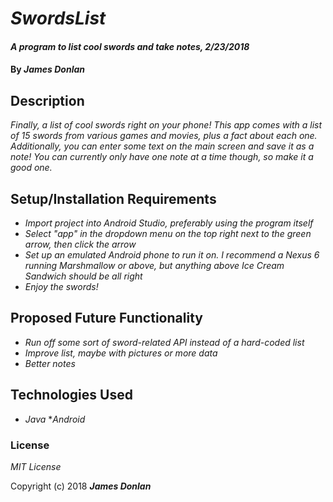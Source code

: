 # _SwordsList_

#### _A program to list cool swords and take notes, 2/23/2018_

#### By _**James Donlan**_

## Description

_Finally, a list of cool swords right on your phone! This app comes with a list of 15 swords from various games and movies, plus a fact about each one. Additionally, you can enter some text on the main screen and save it as a note! You can currently only have one note at a time though, so make it a good one._

## Setup/Installation Requirements

* _Import project into Android Studio, preferably using the program itself_
* _Select "app" in the dropdown menu on the top right next to the green arrow, then click the arrow_
* _Set up an emulated Android phone to run it on. I recommend a Nexus 6 running Marshmallow or above, but anything above Ice Cream Sandwich should be all right_
* _Enjoy the swords!_

## Proposed Future Functionality

* _Run off some sort of sword-related API instead of a hard-coded list_
* _Improve list, maybe with pictures or more data_
* _Better notes_

## Technologies Used

* _Java_
*_Android_

### License

*MIT License*

Copyright (c) 2018 **_James Donlan_**
